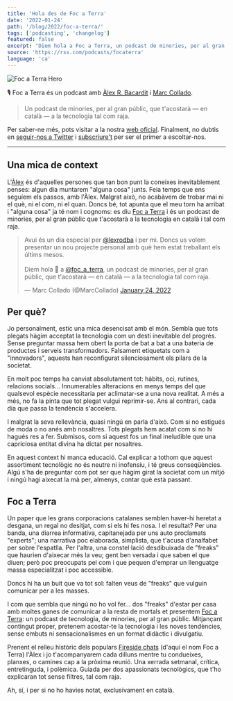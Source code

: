 ```yaml
---
title: 'Hola des de Foc a Terra'
date: '2022-01-24'
path: '/blog/2022/foc-a-terra/'
tags: ['podcasting', 'changelog']
featured: false
excerpt: "Diem hola a Foc a Terra, un podcast de minories, per al gran públic, que t'acostarà — en català — a la tecnologia tal com raja. El teu company de viatge setmanal t'explicarà la tecnologia i les noves tendències, sense embuts ni sensacionalismes."
source: 'https://rss.com/podcasts/focaterra'
language: 'ca'
---
```


![Foc a Terra Hero](../images/foc-a-terra-hero.jpg 'Foc a Terra Hero')

🎙 Foc a Terra és un podcast amb [Àlex R. Bacardit](https://twitter.com/lexrodba) i [Marc Collado](https://twitter.com/MarcCollado).

> Un podcast de minories, per al gran públic, que t'acostarà — en català — a la tecnologia tal com raja.

Per saber-ne més, pots visitar a la nostra [web oficial](https://rss.com/podcasts/focaterra). Finalment, no dubtis en [seguir-nos a Twitter](https://twitter.com/foc_a_terra) i [subscriure't](https://podcasts.apple.com/es/podcast/foc-a-terra/id1604172036) per ser el primer a escoltar-nos.

---

## Una mica de context

L'[Àlex](https://www.alexrodba.com) és d'aquelles persones que tan bon punt la coneixes inevitablement penses: algun dia muntarem "alguna cosa" junts. Feia temps que ens seguíem els passos, amb l'Àlex. Malgrat això, no acabàvem de trobar mai ni el què, ni el com, ni el quan. Doncs bé, tot apunta que el meu torn ha arribat i "alguna cosa" ja té nom i cognoms: es diu [Foc a Terra](https://rss.com/podcasts/focaterra/) i és un podcast de minories, per al gran públic que t'acostarà a la tecnologia en català i tal com raja.

<blockquote class="twitter-tweet"><p lang="ca" dir="ltr">Avui és un dia especial per <a href="https://twitter.com/lexrodba?ref_src=twsrc%5Etfw">@lexrodba</a> i per mi. Doncs us volem presentar un nou projecte personal amb què hem estat treballant els últims mesos.<br><br>Diem hola 👋 a <a href="https://twitter.com/foc_a_terra?ref_src=twsrc%5Etfw">@foc_a_terra</a>, un podcast de minories, per al gran públic, que t&#39;acostarà — en català — a la tecnologia tal com raja.</p>&mdash; Marc Collado (@MarcCollado) <a href="https://twitter.com/MarcCollado/status/1485555611190321156?ref_src=twsrc%5Etfw">January 24, 2022</a></blockquote>

## Per què?

Jo personalment, estic una mica desencisat amb el món. Sembla que tots plegats hàgim acceptat la tecnologia com un destí inevitable del progrés. Sense preguntar massa hem obert la porta de bat a bat a una bateria de productes i serveis transformadors. Falsament etiquetats com a "innovadors", aquests han reconfigurat silenciosament els pilars de la societat.

En molt poc temps ha canviat absolutament tot: hàbits, oci, rutines, relacions socials... Innumerables alteracions en menys temps del que qualsevol espècie necessitaria per aclimatar-se a una nova realitat. A més a més, no fa la pinta que tot plegat vulgui reprimir-se. Ans al contrari, cada dia que passa la tendència s'accelera.

I malgrat la seva rellevància, quasi ningú en parla d'això. Com si no estigués de moda o no anés amb nosaltres. Tots plegats hem acatat com si no hi hagués res a fer. Submisos, com si aquest fos un final ineludible que una capriciosa entitat divina ha dictat per nosaltres.

En aquest context hi manca educació. Cal explicar a tothom que aquest assortiment tecnològic no és neutre ni inofensiu, i té greus conseqüències. Algú s'ha de preguntar com pot ser que hàgim girat la societat com un mitjó i ningú hagi aixecat la mà per, almenys, contar què està passant.

## Foc a Terra

Un paper que les grans corporacions catalanes semblen haver-hi heretat a desgana, un regal no desitjat, com si els hi fes nosa. I el resultat? Per una banda, una diarrea informativa, capitanejada per uns auto proclamats "experts"; una narrativa poc elaborada, simplista, que t'acusa d'analfabet per sobre l'espatlla. Per l'altra, una constel·lació desdibuixada de "freaks" que haurien d'aixecar més la veu; gent ben versada i que saben el que diuen; però poc preocupats pel com i que pequen d'emprar un llenguatge massa especialitzat i poc accessible.

Doncs hi ha un buit que va tot sol: falten veus de "freaks" que vulguin comunicar per a les masses.

I com que sembla que ningú no ho vol fer... dos "freaks" d'estar per casa amb moltes ganes de comunicar a la resta de mortals et presentem [Foc a Terra](https://rss.com/podcasts/focaterra/): un podcast de tecnologia, de minories, per al gran públic. Mitjançant contingut proper, pretenem acostar-te la tecnologia i les noves tendències, sense embuts ni sensacionalismes en un format didàctic i divulgatiu.

Prenent el relleu històric dels populars [Fireside chats](https://en.wikipedia.org/wiki/Fireside_chats) (d'aquí el nom Foc a Terra) l'Àlex i jo t'acompanyarem cada dilluns mentre tu condueixes, planxes, o camines cap a la pròxima reunió. Una xerrada setmanal, crítica, entretinguda, i polèmica. Guiada per dos apassionats tecnològics, que t'ho explicaran tot sense filtres, tal com raja.

Ah, sí, i per si no ho havies notat, exclusivament en català.
